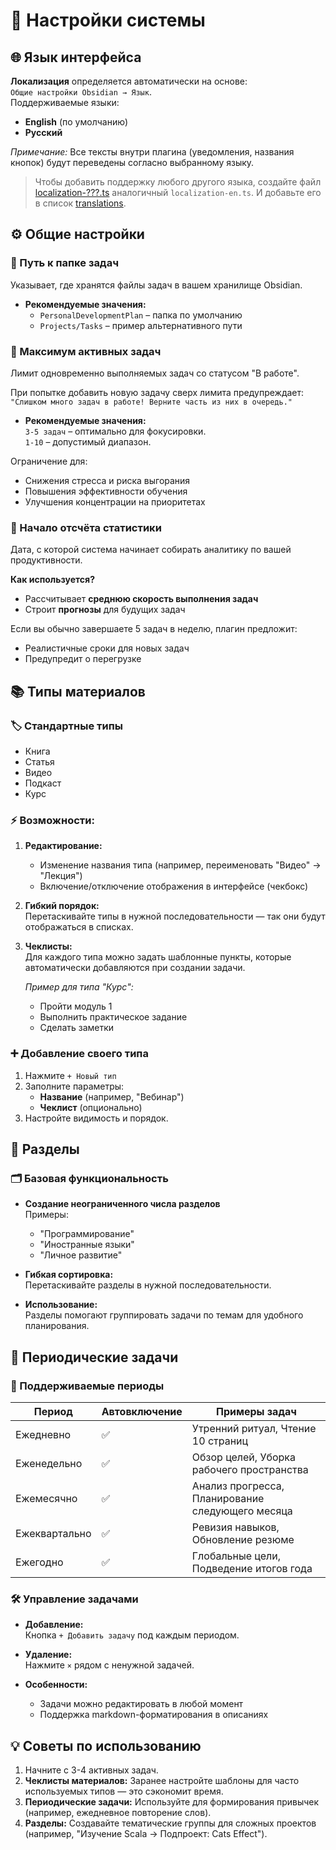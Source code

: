 # 📌 Настройки системы

## 🌐 Язык интерфейса

**Локализация** определяется автоматически на основе:  
`Общие настройки Obsidian → Язык`.  
Поддерживаемые языки:

- **English** (по умолчанию)
- **Русский**

_Примечание:_ Все тексты внутри плагина (уведомления, названия кнопок) будут переведены согласно выбранному языку.

> Чтобы добавить поддержку любого другого языка, создайте файл [localization-???.ts](https://github.com/artemkorsakov/personal-development-plan/tree/master/localization)
> аналогичный `localization-en.ts`. 
> И добавьте его в список [translations](https://github.com/artemkorsakov/personal-development-plan/blob/master/localization/localization.ts).

## ⚙️ Общие настройки

### 📂 Путь к папке задач

Указывает, где хранятся файлы задач в вашем хранилище Obsidian.

- **Рекомендуемые значения:**  
    - `PersonalDevelopmentPlan` – папка по умолчанию  
    - `Projects/Tasks` – пример альтернативного пути

### 🔢 Максимум активных задач

Лимит одновременно выполняемых задач со статусом "В работе".

При попытке добавить новую задачу сверх лимита предупреждает:  
`"Слишком много задач в работе! Верните часть из них в очередь."`

- **Рекомендуемые значения:**  
  `3-5 задач` – оптимально для фокусировки.  
  `1-10` – допустимый диапазон.

Ограничение для:

- Снижения стресса и риска выгорания
- Повышения эффективности обучения
- Улучшения концентрации на приоритетах

### 📅 Начало отсчёта статистики

Дата, с которой система начинает собирать аналитику по вашей продуктивности.

**Как используется?**

- Рассчитывает **среднюю скорость выполнения задач**
- Строит **прогнозы** для будущих задач

Если вы обычно завершаете 5 задач в неделю, плагин предложит:  

- Реалистичные сроки для новых задач  
- Предупредит о перегрузке

## 📚 Типы материалов

### 🏷️ Стандартные типы

- Книга
- Статья
- Видео
- Подкаст
- Курс

### ⚡ Возможности:

1. **Редактирование:**
	- Изменение названия типа (например, переименовать "Видео" → "Лекция")
	- Включение/отключение отображения в интерфейсе (чекбокс)

2. **Гибкий порядок:**  
   Перетаскивайте типы в нужной последовательности — так они будут отображаться в списках.

3. **Чеклисты:**  
   Для каждого типа можно задать шаблонные пункты, которые автоматически добавляются при создании задачи.

   _Пример для типа "Курс":_
	- Пройти модуль 1
	- Выполнить практическое задание
	- Сделать заметки

### ➕ Добавление своего типа

1. Нажмите `+ Новый тип`
2. Заполните параметры:
	- **Название** (например, "Вебинар")
	- **Чеклист** (опционально)
3. Настройте видимость и порядок.

## 📂 Разделы

### 🗂️ Базовая функциональность

- **Создание неограниченного числа разделов**  
  Примеры:
	- "Программирование"
	- "Иностранные языки"
	- "Личное развитие"

- **Гибкая сортировка:**  
  Перетаскивайте разделы в нужной последовательности.

- **Использование:**  
  Разделы помогают группировать задачи по темам для удобного планирования.

## 🔄 Периодические задачи

### 📅 Поддерживаемые периоды

| Период        | Автовключение | Примеры задач                                    |
|---------------|---------------|--------------------------------------------------|
| Ежедневно     | ✅             | Утренний ритуал, Чтение 10 страниц               |
| Еженедельно   | ✅             | Обзор целей, Уборка рабочего пространства        |
| Ежемесячно    | ✅             | Анализ прогресса, Планирование следующего месяца |
| Ежеквартально | ✅             | Ревизия навыков, Обновление резюме               |
| Ежегодно      | ✅             | Глобальные цели, Подведение итогов года          |

### 🛠️ Управление задачами

- **Добавление:**  
  Кнопка `+ Добавить задачу` под каждым периодом.

- **Удаление:**  
  Нажмите `×` рядом с ненужной задачей.

- **Особенности:**
	- Задачи можно редактировать в любой момент
	- Поддержка markdown-форматирования в описаниях

## 💡 Советы по использованию

1. Начните с 3-4 активных задач.
2. **Чеклисты материалов:** Заранее настройте шаблоны для часто используемых типов — это сэкономит время.
3. **Периодические задачи:** Используйте для формирования привычек (например, ежедневное повторение слов).
4. **Разделы:** Создавайте тематические группы для сложных проектов (например, "Изучение Scala → Подпроект: Cats Effect").
